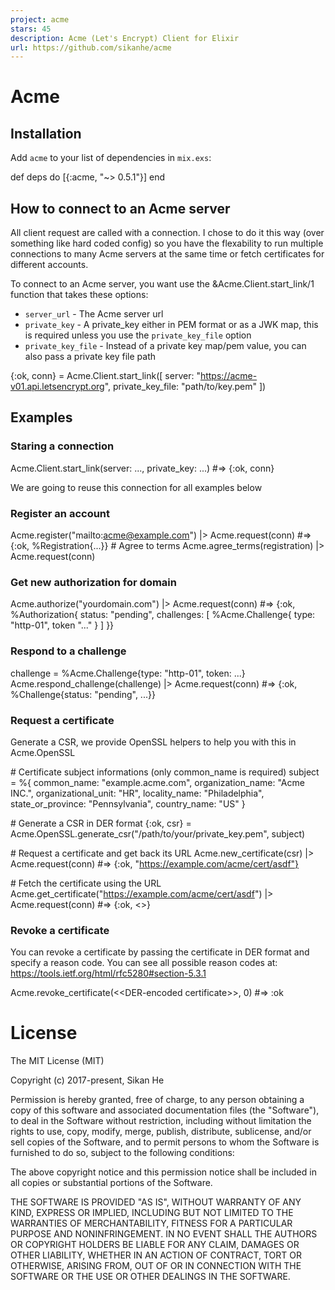 ```yaml
---
project: acme
stars: 45
description: Acme (Let's Encrypt) Client for Elixir
url: https://github.com/sikanhe/acme
---
```


Acme
====

Installation
------------

Add `acme` to your list of dependencies in `mix.exs`:

def deps do
  \[{:acme, "~> 0.5.1"}\]
end

How to connect to an Acme server
--------------------------------

All client request are called with a connection. I chose to do it this way (over something like hard coded config) so you have the flexability to run multiple connections to many Acme servers at the same time or fetch certificates for different accounts.

To connect to an Acme server, you want use the &Acme.Client.start\_link/1 function that takes these options:

-   `server_url` - The Acme server url
-   `private_key` - A private\_key either in PEM format or as a JWK map, this is required unless you use the `private_key_file` option
-   `private_key_file` - Instead of a private key map/pem value, you can also pass a private key file path

{:ok, conn} \= Acme.Client.start\_link(\[
  server: "https://acme-v01.api.letsencrypt.org",
  private\_key\_file: "path/to/key.pem"
\])

Examples
--------

### Staring a connection

Acme.Client.start\_link(server: ..., private\_key: ...)
#=> {:ok, conn}

We are going to reuse this connection for all examples below

### Register an account

Acme.register("mailto:acme@example.com") |> Acme.request(conn)
#=> {:ok, %Registration{...}}
\# Agree to terms
Acme.agree\_terms(registration) |> Acme.request(conn)

### Get new authorization for domain

Acme.authorize("yourdomain.com") |> Acme.request(conn)
#=> {:ok, %Authorization{
  status: "pending",
  challenges: \[
    %Acme.Challenge{
      type: "http-01",
      token "..."
    }
  \]
}}

### Respond to a challenge

challenge \= %Acme.Challenge{type: "http-01", token: ...}
Acme.respond\_challenge(challenge) |> Acme.request(conn)
#=> {:ok, %Challenge{status: "pending", ...}}

### Request a certificate

Generate a CSR, we provide OpenSSL helpers to help you with this in Acme.OpenSSL

\# Certificate subject informations (only common\_name is required)
subject \= %{
  common\_name: "example.acme.com",
  organization\_name: "Acme INC.",
  organizational\_unit: "HR",
  locality\_name: "Philadelphia",
  state\_or\_province: "Pennsylvania",
  country\_name: "US"
}

\# Generate a CSR in DER format
{:ok, csr} \= Acme.OpenSSL.generate\_csr("/path/to/your/private\_key.pem", subject)

\# Request a certificate and get back its URL
Acme.new\_certificate(csr) |> Acme.request(conn)
#=> {:ok, "https://example.com/acme/cert/asdf"}

\# Fetch the certificate using the URL
Acme.get\_certificate("https://example.com/acme/cert/asdf")
|> Acme.request(conn)
#=> {:ok, <<DER-encoded certificate>>}

### Revoke a certificate

You can revoke a certificate by passing the certificate in DER format and specify a reason code. You can see all possible reason codes at: https://tools.ietf.org/html/rfc5280#section-5.3.1

Acme.revoke\_certificate(<<DER\-encoded certificate\>>, 0)
#=> :ok

License
=======

The MIT License (MIT)

Copyright (c) 2017-present, Sikan He

Permission is hereby granted, free of charge, to any person obtaining a copy of this software and associated documentation files (the "Software"), to deal in the Software without restriction, including without limitation the rights to use, copy, modify, merge, publish, distribute, sublicense, and/or sell copies of the Software, and to permit persons to whom the Software is furnished to do so, subject to the following conditions:

The above copyright notice and this permission notice shall be included in all copies or substantial portions of the Software.

THE SOFTWARE IS PROVIDED "AS IS", WITHOUT WARRANTY OF ANY KIND, EXPRESS OR IMPLIED, INCLUDING BUT NOT LIMITED TO THE WARRANTIES OF MERCHANTABILITY, FITNESS FOR A PARTICULAR PURPOSE AND NONINFRINGEMENT. IN NO EVENT SHALL THE AUTHORS OR COPYRIGHT HOLDERS BE LIABLE FOR ANY CLAIM, DAMAGES OR OTHER LIABILITY, WHETHER IN AN ACTION OF CONTRACT, TORT OR OTHERWISE, ARISING FROM, OUT OF OR IN CONNECTION WITH THE SOFTWARE OR THE USE OR OTHER DEALINGS IN THE SOFTWARE.

